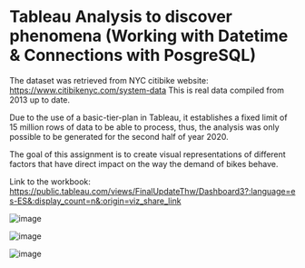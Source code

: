 # Tableau Analysis to discover phenomena (Working with Datetime & Connections with PosgreSQL)

The dataset was retrieved from NYC citibike website: https://www.citibikenyc.com/system-data This is real data compiled from 2013 up to date.

Due to the use of a basic-tier-plan in Tableau, it establishes a fixed limit of 15 million rows of data to be able to process, thus, the analysis was only possible to be generated for the second half of year 2020.

The goal of this assignment is to create visual representations of different factors that have direct impact on the way the demand of bikes behave.

Link to the workbook: https://public.tableau.com/views/FinalUpdateThw/Dashboard3?:language=es-ES&:display_count=n&:origin=viz_share_link


![image](https://user-images.githubusercontent.com/73721626/122092533-a7ad2a00-cdcf-11eb-8ce6-00f55b965fd3.png)

![image](https://user-images.githubusercontent.com/73721626/122092695-d75c3200-cdcf-11eb-90a9-9c49dfd60975.png)

![image](https://user-images.githubusercontent.com/73721626/122092780-ef33b600-cdcf-11eb-81ff-b8a6c797a33a.png)
